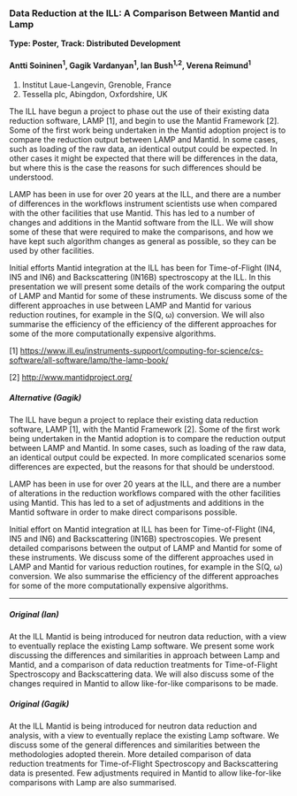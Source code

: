 ### Data Reduction at the ILL: A Comparison Between Mantid and Lamp

**Type: Poster, Track: Distributed Development**

#### Antti Soininen<sup>1</sup>, Gagik Vardanyan<sup>1</sup>, Ian Bush<sup>1,2</sup>, Verena Reimund<sup>1</sup>

1. Institut Laue-Langevin, Grenoble, France
2. Tessella plc, Abingdon, Oxfordshire, UK

The ILL have begun a project to phase out the use of their existing data reduction software, LAMP [1], and begin to use the Mantid Framework [2]. Some of the first work being undertaken in the Mantid adoption project is to compare the reduction output between LAMP and Mantid. In some cases, such as loading of the raw data, an identical output could be expected. In other cases it might be expected that there will be differences in the data, but where this is the case the reasons for such differences should be understood.

LAMP has been in use for over 20 years at the ILL, and there are a number of differences in the workflows instrument scientists use when compared with the other facilities that use Mantid. This has led to a number of changes and additions in the Mantid software from the ILL. We will show some of these that were required to make the comparisons, and how we have kept such algorithm changes as general as possible, so they can be used by other facilities.

Initial efforts Mantid integration at the ILL has been for Time-of-Flight (IN4, IN5 and IN6) and Backscattering (IN16B) spectroscopy at the ILL. In this presentation we will present some details of the work comparing the output of LAMP and Mantid for some of these instruments. We discuss some of the different approaches in use between LAMP and Mantid for various reduction routines, for example in the S(Q, &omega;) conversion. We will also summarise the efficiency of the efficiency of the different approaches for some of the more computationally expensive algorithms.

[1] https://www.ill.eu/instruments-support/computing-for-science/cs-software/all-software/lamp/the-lamp-book/

[2] http://www.mantidproject.org/

##### Alternative (Gagik)

The ILL have begun a project to replace their existing data reduction software, LAMP [1], with the Mantid Framework [2]. Some of the first work being undertaken in the Mantid adoption is to compare the reduction output between LAMP and Mantid. In some cases, such as loading of the raw data, an identical output could be expected. In more complicated scenarios some differences are expected, but the reasons for that should be understood.

LAMP has been in use for over 20 years at the ILL, and there are a number of alterations in the reduction workflows compared with the other facilities using Mantid. This has led to a set of adjustments and additions in the Mantid software in order to make direct comparisons possible.

Initial effort on Mantid integration at ILL has been for Time-of-Flight (IN4, IN5 and IN6) and Backscattering (IN16B) spectroscopies. We present detailed comparisons between the output of LAMP and Mantid for some of these instruments. We discuss some of the different approaches used in LAMP and Mantid for various reduction routines, for example in the S(Q, &omega;) conversion. We also summarise the efficiency of the different approaches for some of the more computationally expensive algorithms.


-----------------------------

##### Original (Ian)

At the ILL Mantid is being introduced for neutron data reduction, with a view to eventually replace the existing Lamp software. We present some work discussing the differences and similarities in approach between Lamp and Mantid, and a comparison of data reduction treatments for Time-of-Flight Spectroscopy and Backscattering data. We will also discuss some of the changes required in Mantid to allow like-for-like comparisons to be made.

##### Original (Gagik)

At the ILL Mantid is being introduced for neutron data reduction and analysis, with a view to eventually replace the existing Lamp software. We discuss some of the general differences and similarities between the methodologies adopted therein. More detailed comparison of data reduction treatments for Time-of-Flight Spectroscopy and Backscattering data is presented. Few adjustments required in Mantid to allow like-for-like comparisons with Lamp are also summarised.

